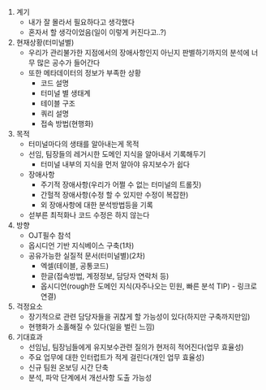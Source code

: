 1. 계기
	- 내가 잘 몰라서 필요하다고 생각했다
	- 혼자서 할 생각이었음(일이 이렇게 커진다고..?)
2. 현재상황(터미널별)
	- 우리가 관리불가한 지점에서의 장애사항인지 아닌지 판별하기까지의 분석에 너무 많은 공수가 들어간다
	- 또한 메타데이터의 정보가 부족한 상황
		- 코드 설명
		- 터미널 별 생태계
		- 테이블 구조
		- 쿼리 설명
		- 접속 방법(현행화)
3. 목적
	- 터미널마다의 생태를 알아내는게 목적
	- 선임, 팀장들의 레거시한 도메인 지식을 알아내서 기록해두기
		- 터미널 내부의 지식을 먼저 알아야 유지보수가 쉽다 
	- 장애사항
		- 주기적 장애사항(우리가 어쩔 수 없는 터미널의 트롤짓)
		- 간헐적 장애사항(수정 할 수 있지만 수정이 복잡한)
		- 외 장애사항에 대한 분석방법등을 기록
	- 섣부른 최적화나 코드 수정은 하지 않는다
4. 방향
	- OJT필수 참석
	- 옵시디언 기반 지식베이스 구축(1차)
	- 공유가능한 실질적 문서(터미널별)(2차)
		- 엑셀(테이블, 공통코드)
		- 한글(접속방법, 계정정보, 담당자 연락처 등)
		- 옵시디언(rough한 도메인 지식(자주나오는 민원, 빠른 분석 TIP) - 링크로 연결)
5. 걱정요소
	- 장기적으로 관련 담당자들을 귀찮게 할 가능성이 있다(하지만 구축까지만임)
	- 현행화가 소홀해질 수 있다(일을 벌린 느낌)
6. 기대효과
	- 선임님, 팀장님들에게 유지보수관련 질의가 현저히 적어진다(업무 효율성)
	- 주요 업무에 대한 인터럽트가 적게 걸린다(개인 업무 효율성)
	- 신규 팀원 온보딩 시간 단축
	- 분석, 파악 단계에서 개선사항 도출 가능성
